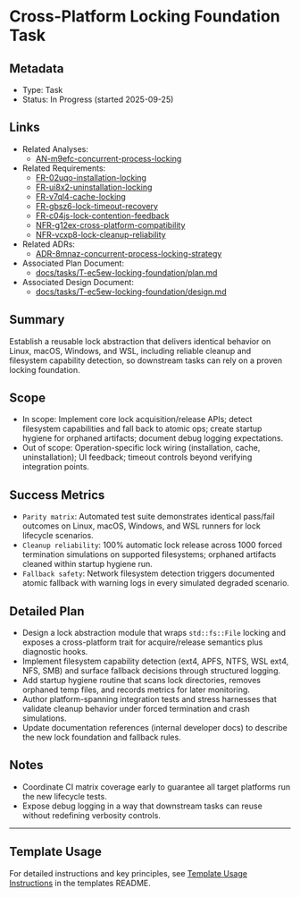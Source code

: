 # Cross-Platform Locking Foundation Task

## Metadata

- Type: Task
- Status: In Progress (started 2025-09-25)

## Links

- Related Analyses:
  - [AN-m9efc-concurrent-process-locking](../../analysis/AN-m9efc-concurrent-process-locking.md)
- Related Requirements:
  - [FR-02uqo-installation-locking](../../requirements/FR-02uqo-installation-locking.md)
  - [FR-ui8x2-uninstallation-locking](../../requirements/FR-ui8x2-uninstallation-locking.md)
  - [FR-v7ql4-cache-locking](../../requirements/FR-v7ql4-cache-locking.md)
  - [FR-gbsz6-lock-timeout-recovery](../../requirements/FR-gbsz6-lock-timeout-recovery.md)
  - [FR-c04js-lock-contention-feedback](../../requirements/FR-c04js-lock-contention-feedback.md)
  - [NFR-g12ex-cross-platform-compatibility](../../requirements/NFR-g12ex-cross-platform-compatibility.md)
  - [NFR-vcxp8-lock-cleanup-reliability](../../requirements/NFR-vcxp8-lock-cleanup-reliability.md)
- Related ADRs:
  - [ADR-8mnaz-concurrent-process-locking-strategy](../../adr/ADR-8mnaz-concurrent-process-locking-strategy.md)
- Associated Plan Document:
  - [docs/tasks/T-ec5ew-locking-foundation/plan.md](./plan.md)
- Associated Design Document:
  - [docs/tasks/T-ec5ew-locking-foundation/design.md](./design.md)

## Summary

Establish a reusable lock abstraction that delivers identical behavior on Linux, macOS, Windows, and WSL, including reliable cleanup and filesystem capability detection, so downstream tasks can rely on a proven locking foundation.

## Scope

- In scope: Implement core lock acquisition/release APIs; detect filesystem capabilities and fall back to atomic ops; create startup hygiene for orphaned artifacts; document debug logging expectations.
- Out of scope: Operation-specific lock wiring (installation, cache, uninstallation); UI feedback; timeout controls beyond verifying integration points.

## Success Metrics

- `Parity matrix`: Automated test suite demonstrates identical pass/fail outcomes on Linux, macOS, Windows, and WSL runners for lock lifecycle scenarios.
- `Cleanup reliability`: 100% automatic lock release across 1000 forced termination simulations on supported filesystems; orphaned artifacts cleaned within startup hygiene run.
- `Fallback safety`: Network filesystem detection triggers documented atomic fallback with warning logs in every simulated degraded scenario.

## Detailed Plan

- Design a lock abstraction module that wraps `std::fs::File` locking and exposes a cross-platform trait for acquire/release semantics plus diagnostic hooks.
- Implement filesystem capability detection (ext4, APFS, NTFS, WSL ext4, NFS, SMB) and surface fallback decisions through structured logging.
- Add startup hygiene routine that scans lock directories, removes orphaned temp files, and records metrics for later monitoring.
- Author platform-spanning integration tests and stress harnesses that validate cleanup behavior under forced termination and crash simulations.
- Update documentation references (internal developer docs) to describe the new lock foundation and fallback rules.

## Notes

- Coordinate CI matrix coverage early to guarantee all target platforms run the new lifecycle tests.
- Expose debug logging in a way that downstream tasks can reuse without redefining verbosity controls.

---

## Template Usage

For detailed instructions and key principles, see [Template Usage Instructions](../../templates/README.md#task-template-taskmd) in the templates README.
